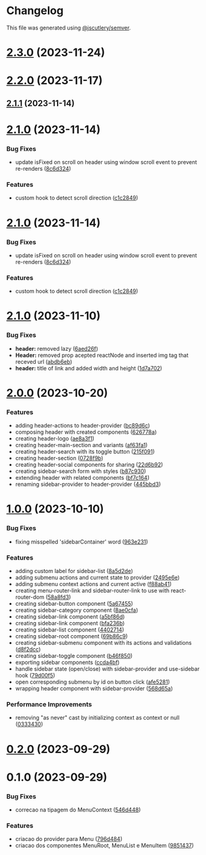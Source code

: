 # Changelog

This file was generated using [@jscutlery/semver](https://github.com/jscutlery/semver).

# [2.3.0](https://gitlab.ir7.com.br/r7/front-monorepo/compare/ui-header-delivery-2.2.0...ui-header-delivery-2.3.0) (2023-11-24)

# [2.2.0](https://gitlab.ir7.com.br/r7/front-monorepo/compare/ui-header-delivery-2.1.1...ui-header-delivery-2.2.0) (2023-11-17)

## [2.1.1](https://gitlab.ir7.com.br/r7/front-monorepo/compare/ui-header-delivery-2.1.0...ui-header-delivery-2.1.1) (2023-11-14)

# [2.1.0](https://gitlab.ir7.com.br/r7/front-monorepo/compare/ui-header-delivery-2.0.0...ui-header-delivery-2.1.0) (2023-11-14)

### Bug Fixes

- update isFixed on scroll on header using window scroll event to prevent re-renders ([8c6d324](https://gitlab.ir7.com.br/r7/front-monorepo/commit/8c6d324f4a3257f8813d4712d4a318c6f203cccb))

### Features

- custom hook to detect scroll direction ([c1c2849](https://gitlab.ir7.com.br/r7/front-monorepo/commit/c1c2849be9c11330e36a631fea14b4208d1454de))

# [2.1.0](https://gitlab.ir7.com.br/r7/front-monorepo/compare/ui-header-delivery-2.0.0...ui-header-delivery-2.1.0) (2023-11-14)

### Bug Fixes

- update isFixed on scroll on header using window scroll event to prevent re-renders ([8c6d324](https://gitlab.ir7.com.br/r7/front-monorepo/commit/8c6d324f4a3257f8813d4712d4a318c6f203cccb))

### Features

- custom hook to detect scroll direction ([c1c2849](https://gitlab.ir7.com.br/r7/front-monorepo/commit/c1c2849be9c11330e36a631fea14b4208d1454de))

# [2.1.0](https://gitlab.ir7.com.br/r7/front-monorepo/compare/ui-header-delivery-2.0.0...ui-header-delivery-2.1.0) (2023-11-10)

### Bug Fixes

- **header:** removed lazy ([6aed26f](https://gitlab.ir7.com.br/r7/front-monorepo/commit/6aed26f3be1e38b3c93177003141d9849f249c08))
- **Header:** removed prop acepted reactNode and inserted img tag that receved url ([abdb6eb](https://gitlab.ir7.com.br/r7/front-monorepo/commit/abdb6eb9297e6d6e763344a098eb50adc8748081))
- **header:** title of link and added width and height ([1d7a702](https://gitlab.ir7.com.br/r7/front-monorepo/commit/1d7a7026b9cb04f6d0f1f5c1300a94f11f69c5af))

# [2.0.0](https://gitlab.ir7.com.br/r7/front-monorepo/compare/ui-header-delivery-1.0.0...ui-header-delivery-2.0.0) (2023-10-20)

### Features

- adding header-actions to header-provider ([bc89d6c](https://gitlab.ir7.com.br/r7/front-monorepo/commit/bc89d6c8913d1e0b895a4aa6557ee0a1f8c79717))
- composing header with created components ([626778a](https://gitlab.ir7.com.br/r7/front-monorepo/commit/626778a24ec2376f7594680418e4f8097acb1464))
- creating header-logo ([ae8a3f1](https://gitlab.ir7.com.br/r7/front-monorepo/commit/ae8a3f1d53c3180ee6633e3b04e8eed4cb4a734b))
- creating header-main-section and variants ([af63fa1](https://gitlab.ir7.com.br/r7/front-monorepo/commit/af63fa1180a101a69144bbc8c1526b497503a01d))
- creating header-search with its toggle button ([215f091](https://gitlab.ir7.com.br/r7/front-monorepo/commit/215f091815ffbb3db58d920d7b53cce90773189f))
- creating header-section ([0728f9b](https://gitlab.ir7.com.br/r7/front-monorepo/commit/0728f9b24df8487fb531ce3e57bcb42d7c8419eb))
- creating header-social components for sharing ([22d6b92](https://gitlab.ir7.com.br/r7/front-monorepo/commit/22d6b92cd5e8878855556511164df96dc8a6d86d))
- creating sidebar-search form with styles ([b87c930](https://gitlab.ir7.com.br/r7/front-monorepo/commit/b87c9304550d532fe9e07ca16be15339037cd119))
- extending header with related components ([bf7c164](https://gitlab.ir7.com.br/r7/front-monorepo/commit/bf7c1641691b32e984dbab311cd1273255e08892))
- renaming sidebar-provider to header-provider ([445bbd3](https://gitlab.ir7.com.br/r7/front-monorepo/commit/445bbd38917dbe167eae5c7656f4430577e5b223))

# [1.0.0](https://gitlab.ir7.com.br/r7/front-monorepo/compare/ui-header-delivery-0.2.0...ui-header-delivery-1.0.0) (2023-10-10)

### Bug Fixes

- fixing misspelled 'sidebarContainer' word ([963e231](https://gitlab.ir7.com.br/r7/front-monorepo/commit/963e231d419e69c4ec06c6a8a4e90ae19929ca9e))

### Features

- adding custom label for sidebar-list ([8a5d2de](https://gitlab.ir7.com.br/r7/front-monorepo/commit/8a5d2de809764902fd7c89fe0cf62bc8cc95d179))
- adding submenu actions and current state to provider ([2495e6e](https://gitlab.ir7.com.br/r7/front-monorepo/commit/2495e6e1d7bb86cb524c4b5bfe276f7276ffffed))
- adding submenu context actions and current active ([f88ab41](https://gitlab.ir7.com.br/r7/front-monorepo/commit/f88ab415a530f5006a95a424342b4e6c29d21658))
- creating menu-router-link and sidebar-router-link to use with react-router-dom ([58a8fd3](https://gitlab.ir7.com.br/r7/front-monorepo/commit/58a8fd32bf030e2f4af988d03590055b6c9f0434))
- creating sidebar-button component ([5a67455](https://gitlab.ir7.com.br/r7/front-monorepo/commit/5a67455c8396b56eb0490fbcfc079e56885a04cd))
- creating sidebar-category component ([8ae0cfa](https://gitlab.ir7.com.br/r7/front-monorepo/commit/8ae0cfa6749e78d9a4288f564f11cf8441b2d745))
- creating sidebar-link component ([a5bf86d](https://gitlab.ir7.com.br/r7/front-monorepo/commit/a5bf86de1c317cfa1ef01fb23b7b37fd93ce7fc0))
- creating sidebar-link component ([bfa236b](https://gitlab.ir7.com.br/r7/front-monorepo/commit/bfa236bc4bfc77c832a38b9c7c3a5cf47c091943))
- creating sidebar-list component ([4402714](https://gitlab.ir7.com.br/r7/front-monorepo/commit/44027142ccbab8e57a335ddcc0558be3f4b239c5))
- creating sidebar-root component ([69b86c9](https://gitlab.ir7.com.br/r7/front-monorepo/commit/69b86c9cab78b01ce9263b368506d802f1faf452))
- creating sidebar-submenu component with its actions and validations ([d8f2dcc](https://gitlab.ir7.com.br/r7/front-monorepo/commit/d8f2dcc922dfb8b7078674ea813fa1efaa3454eb))
- creating sidebar-toggle component ([b46f850](https://gitlab.ir7.com.br/r7/front-monorepo/commit/b46f850ce61c6bf6b828718c660d9e94f89d9766))
- exporting sidebar components ([ccda4bf](https://gitlab.ir7.com.br/r7/front-monorepo/commit/ccda4bf9255562e9d4b4d21ea04e168a10778442))
- handle sidebar state (open/close) with sidebar-provider and use-sidebar hook ([79d00f5](https://gitlab.ir7.com.br/r7/front-monorepo/commit/79d00f5c29b4e75df4e70d8c64ca4f03c29b8bad))
- open corresponding submenu by id on button click ([afe5281](https://gitlab.ir7.com.br/r7/front-monorepo/commit/afe52816f2bb9e3ad88e5c60e0e8de1f7bc4bc24))
- wrapping header component with sidebar-provider ([568d65a](https://gitlab.ir7.com.br/r7/front-monorepo/commit/568d65af323e69fe8c16d80458da8f5e0037089a))

### Performance Improvements

- removing "as never" cast by initializing context as context or null ([0333430](https://gitlab.ir7.com.br/r7/front-monorepo/commit/03334308e84d87d30bead801ee2d853bb03adc58))

# [0.2.0](https://gitlab.ir7.com.br/r7/front-monorepo/compare/ui-header-delivery-0.1.0...ui-header-delivery-0.2.0) (2023-09-29)

# 0.1.0 (2023-09-29)

### Bug Fixes

- correcao na tipagem do MenuContext ([546d448](https://gitlab.ir7.com.br/r7/front-monorepo/commit/546d4484a170791cfdf781b458d0b5e938b0adab))

### Features

- criacao do provider para Menu ([796d484](https://gitlab.ir7.com.br/r7/front-monorepo/commit/796d4848595fa26c6cdf3b14d1c9cb4770d684a7))
- criacao dos componentes MenuRoot, MenuList e MenuItem ([9851437](https://gitlab.ir7.com.br/r7/front-monorepo/commit/98514375ceb24d0987ccaa35e00e2c594ee2184b))
